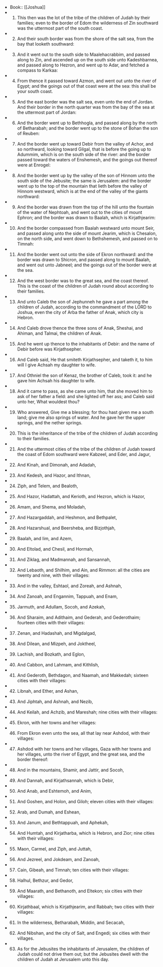 - Book:: [[Joshua]]
- 1. This then was the lot of the tribe of the children of Judah by their families; even to the border of Edom the wilderness of Zin southward was the uttermost part of the south coast.
- 2. And their south border was from the shore of the salt sea, from the bay that looketh southward:
- 3. And it went out to the south side to Maalehacrabbim, and passed along to Zin, and ascended up on the south side unto Kadeshbarnea, and passed along to Hezron, and went up to Adar, and fetched a compass to Karkaa:
- 4. From thence it passed toward Azmon, and went out unto the river of Egypt; and the goings out of that coast were at the sea: this shall be your south coast.
- 5. And the east border was the salt sea, even unto the end of Jordan. And their border in the north quarter was from the bay of the sea at the uttermost part of Jordan:
- 6. And the border went up to Bethhogla, and passed along by the north of Betharabah; and the border went up to the stone of Bohan the son of Reuben:
- 7. And the border went up toward Debir from the valley of Achor, and so northward, looking toward Gilgal, that is before the going up to Adummim, which is on the south side of the river: and the border passed toward the waters of Enshemesh, and the goings out thereof were at Enrogel:
- 8. And the border went up by the valley of the son of Hinnom unto the south side of the Jebusite; the same is Jerusalem: and the border went up to the top of the mountain that lieth before the valley of Hinnom westward, which is at the end of the valley of the giants northward:
- 9. And the border was drawn from the top of the hill unto the fountain of the water of Nephtoah, and went out to the cities of mount Ephron; and the border was drawn to Baalah, which is Kirjathjearim:
- 10. And the border compassed from Baalah westward unto mount Seir, and passed along unto the side of mount Jearim, which is Chesalon, on the north side, and went down to Bethshemesh, and passed on to Timnah:
- 11. And the border went out unto the side of Ekron northward: and the border was drawn to Shicron, and passed along to mount Baalah, and went out unto Jabneel; and the goings out of the border were at the sea.
- 12. And the west border was to the great sea, and the coast thereof. This is the coast of the children of Judah round about according to their families.
- 13. And unto Caleb the son of Jephunneh he gave a part among the children of Judah, according to the commandment of the LORD to Joshua, even the city of Arba the father of Anak, which city is Hebron.
- 14. And Caleb drove thence the three sons of Anak, Sheshai, and Ahiman, and Talmai, the children of Anak.
- 15. And he went up thence to the inhabitants of Debir: and the name of Debir before was Kirjathsepher.
- 16. And Caleb said, He that smiteth Kirjathsepher, and taketh it, to him will I give Achsah my daughter to wife.
- 17. And Othniel the son of Kenaz, the brother of Caleb, took it: and he gave him Achsah his daughter to wife.
- 18. And it came to pass, as she came unto him, that she moved him to ask of her father a field: and she lighted off her ass; and Caleb said unto her, What wouldest thou?
- 19. Who answered, Give me a blessing; for thou hast given me a south land; give me also springs of water. And he gave her the upper springs, and the nether springs.
- 20. This is the inheritance of the tribe of the children of Judah according to their families.
- 21. And the uttermost cities of the tribe of the children of Judah toward the coast of Edom southward were Kabzeel, and Eder, and Jagur,
- 22. And Kinah, and Dimonah, and Adadah,
- 23. And Kedesh, and Hazor, and Ithnan,
- 24. Ziph, and Telem, and Bealoth,
- 25. And Hazor, Hadattah, and Kerioth, and Hezron, which is Hazor,
- 26. Amam, and Shema, and Moladah,
- 27. And Hazargaddah, and Heshmon, and Bethpalet,
- 28. And Hazarshual, and Beersheba, and Bizjothjah,
- 29. Baalah, and Iim, and Azem,
- 30. And Eltolad, and Chesil, and Hormah,
- 31. And Ziklag, and Madmannah, and Sansannah,
- 32. And Lebaoth, and Shilhim, and Ain, and Rimmon: all the cities are twenty and nine, with their villages:
- 33. And in the valley, Eshtaol, and Zoreah, and Ashnah,
- 34. And Zanoah, and Engannim, Tappuah, and Enam,
- 35. Jarmuth, and Adullam, Socoh, and Azekah,
- 36. And Sharaim, and Adithaim, and Gederah, and Gederothaim; fourteen cities with their villages:
- 37. Zenan, and Hadashah, and Migdalgad,
- 38. And Dilean, and Mizpeh, and Joktheel,
- 39. Lachish, and Bozkath, and Eglon,
- 40. And Cabbon, and Lahmam, and Kithlish,
- 41. And Gederoth, Bethdagon, and Naamah, and Makkedah; sixteen cities with their villages:
- 42. Libnah, and Ether, and Ashan,
- 43. And Jiphtah, and Ashnah, and Nezib,
- 44. And Keilah, and Achzib, and Mareshah; nine cities with their villages:
- 45. Ekron, with her towns and her villages:
- 46. From Ekron even unto the sea, all that lay near Ashdod, with their villages:
- 47. Ashdod with her towns and her villages, Gaza with her towns and her villages, unto the river of Egypt, and the great sea, and the border thereof:
- 48. And in the mountains, Shamir, and Jattir, and Socoh,
- 49. And Dannah, and Kirjathsannah, which is Debir,
- 50. And Anab, and Eshtemoh, and Anim,
- 51. And Goshen, and Holon, and Giloh; eleven cities with their villages:
- 52. Arab, and Dumah, and Eshean,
- 53. And Janum, and Bethtappuah, and Aphekah,
- 54. And Humtah, and Kirjatharba, which is Hebron, and Zior; nine cities with their villages:
- 55. Maon, Carmel, and Ziph, and Juttah,
- 56. And Jezreel, and Jokdeam, and Zanoah,
- 57. Cain, Gibeah, and Timnah; ten cities with their villages:
- 58. Halhul, Bethzur, and Gedor,
- 59. And Maarath, and Bethanoth, and Eltekon; six cities with their villages:
- 60. Kirjathbaal, which is Kirjathjearim, and Rabbah; two cities with their villages:
- 61. In the wilderness, Betharabah, Middin, and Secacah,
- 62. And Nibshan, and the city of Salt, and Engedi; six cities with their villages.
- 63. As for the Jebusites the inhabitants of Jerusalem, the children of Judah could not drive them out; but the Jebusites dwell with the children of Judah at Jerusalem unto this day.
